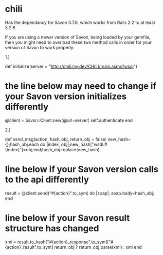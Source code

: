 chili
=====

Has the dependancy for Savon 0.7.8, which works from Rails 2.2 to at least 3.2.8.

If you are using a newer version of Savon, being loaded by your gemfile, then you might need to overload
these two method calls in order for your version of Savon to work properly:

1.)

def initialize(server = "http://chili.my.dev/CHILI/main.asmx?wsdl") <br/>
  # the line below may need to change if your Savon version initializes differently
  @client = Savon::Client.new(@url=server)
	self.authenticate
end

2.)

def send_msg(action, hash_obj, return_obj = false)
  new_hash={};hash_obj.each do |index, obj|;new_hash["wsdl:#{index}"]=obj;end;hash_obj.replace(new_hash)
  # line below if your Savon version calls to the api differently
  result = @client.send("#{action}".to_sym) do |soap|; soap.body=hash_obj; end
  # line below if your Savon result structure has changed
  xml = result.to_hash["#{action}_response".to_sym]["#{action}_result".to_sym]
  return_obj ? return_obj.parse(xml) : xml
end


